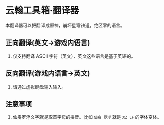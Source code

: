 
# 云翰工具箱·翻译器

本翻译器可以把翻译成原神，崩坏星穹铁道，绝区零的语言。

## 正向翻译(英文→游戏内语言)

1. 仅支持翻译 ASCII 字符（英文），英文这些语言是基于英语的。

## 反向翻译(游戏内语言→英文)

1. 请通过虚拟键盘输入输入。

## 注意事项

1. 仙舟罗浮文字就是取首字母的拼音。比如 `仙舟 罗浮` 就是 `XZ LF` 的字体变体。